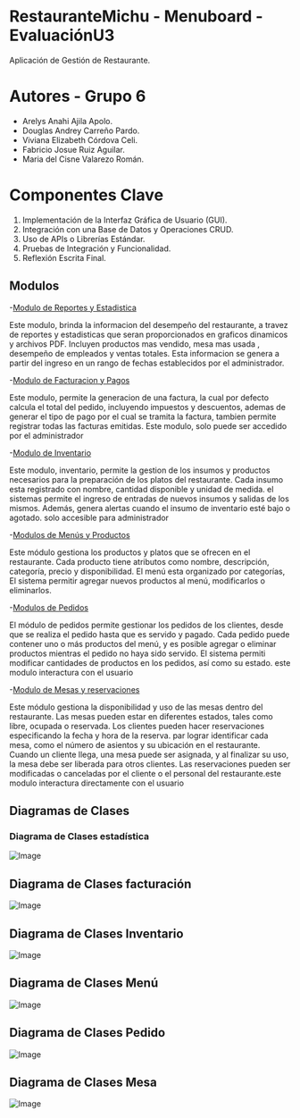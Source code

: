 # RestauranteMichu - Menuboard - EvaluaciónU3
Aplicación de Gestión de Restaurante.
# Autores - Grupo 6
- Arelys Anahi Ajila Apolo.
- Douglas Andrey Carreño Pardo.
- Viviana Elizabeth Córdova Celi.
- Fabricio Josue Ruiz Aguilar.
- Maria del Cisne Valarezo Román.
# Componentes Clave
1. Implementación de la Interfaz Gráfica de Usuario (GUI).
2. Integración con una Base de Datos y Operaciones CRUD.
3. Uso de APIs o Librerías Estándar.
4. Pruebas de Integración y Funcionalidad.
5. Reflexión Escrita Final.
## Modulos
-[Modulo de Reportes y Estadistica](ProyectoRestaurante_templateHome/estadisticas/models.py)

Este modulo, brinda la informacion del desempeño del restaurante, a travez de reportes y estadisticas que seran proporcionados en graficos dinamicos y archivos PDF. Incluyen productos mas vendido, mesa mas usada , desempeño de empleados y ventas totales. Esta informacion se genera a partir del ingreso en un rango de fechas establecidos por el administrador.


-[Modulo de Facturacion y Pagos](ProyectoRestaurante_templateHome/facturacion/models.py)

Este modulo, permite la generacion de una factura, la cual por defecto calcula el total del pedido, incluyendo impuestos y descuentos, ademas de generar el tipo de pago por el cual se tramita la factura, tambien permite registrar todas las facturas emitidas. Este modulo, solo puede ser accedido por el administrador


-[Modulo de Inventario](ProyectoRestaurante_templateHome/inventario/models.py)

Este modulo, inventario, permite la gestion de  los insumos y productos necesarios para la preparación de los platos del restaurante. Cada insumo esta registrado con nombre, cantidad disponible y unidad de medida. el sistemas permite el ingreso de entradas de nuevos insumos y salidas de los mismos. Además, genera alertas cuando el insumo de inventario esté bajo o agotado. solo accesible para administrador


-[Modulos de Menús y Productos](ProyectoRestaurante_templateHome/menu/models.py)

Este módulo gestiona los productos y platos que se ofrecen en el restaurante. Cada producto tiene atributos como nombre, descripción, categoría, precio y disponibilidad. El menú esta organizado por categorías, El sistema permitir agregar nuevos productos al menú, modificarlos o eliminarlos.


-[Modulos de Pedidos](ProyectoRestaurante_templateHome/pedidos/models.py)

El módulo de pedidos permite gestionar los pedidos de los clientes, desde que se realiza el pedido hasta que es servido y pagado. Cada pedido puede contener uno o más productos del menú, y es posible agregar o eliminar productos mientras el pedido no haya sido servido. El sistema permiti modificar cantidades de productos en los pedidos, así como su estado. este modulo interactura con el usuario



-[Modulo de Mesas y reservaciones](ProyectoRestaurante_templateHome/mesas/models.py)

Este módulo gestiona la disponibilidad y uso de las mesas dentro del restaurante. Las mesas pueden estar en diferentes estados, tales como libre, ocupada o reservada. Los clientes pueden hacer reservaciones especificando la fecha y hora de la reserva. par lograr identificar  cada mesa, como el número de asientos y su ubicación en el restaurante. Cuando un cliente llega, una mesa puede ser asignada, y al finalizar su uso, la mesa debe ser liberada para otros clientes. Las reservaciones pueden ser modificadas o canceladas por el cliente o el personal del restaurante.este modulo interactura directamente con el usuario

## Diagramas de Clases 
### Diagrama de Clases estadística
![Image](https://github.com/user-attachments/assets/16dd532f-568f-4bb7-8717-8682cb696e83)
## Diagrama de Clases facturación
![Image](https://github.com/user-attachments/assets/8863c411-600f-4528-9ddd-54becdd8d655)
## Diagrama de Clases Inventario
![Image](https://github.com/user-attachments/assets/b4e186e8-861e-4138-b4e7-0797f8fbf1f1)
## Diagrama de Clases Menú
![Image](https://github.com/user-attachments/assets/60c3cd7a-04e2-412d-bb4f-0ab1d1318808)
## Diagrama de Clases Pedido
![Image](https://github.com/user-attachments/assets/d1191f78-eada-4271-80b4-b04e8aa98dea)
## Diagrama de Clases Mesa
![Image](https://github.com/user-attachments/assets/1b5c4b63-2b6b-4ef8-9e54-e68d4f93ce48)
